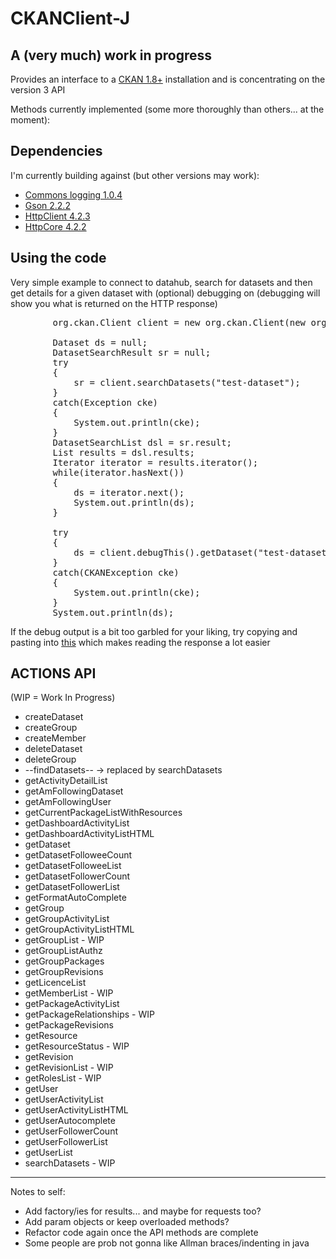 CKANClient-J
====

A (very much) work in progress
------------------------------

Provides an interface to a [CKAN 1.8+](http://ckan.org) installation and is concentrating on the version 3 API

Methods currently implemented (some more thoroughly than others... at the moment):

Dependencies
------------

I'm currently building against (but other versions may work):

* [Commons logging 1.0.4](http://archive.apache.org/dist/commons/logging/binaries/)
* [Gson 2.2.2](https://code.google.com/p/google-gson/downloads/list?can=1)
* [HttpClient 4.2.3](http://hc.apache.org/downloads.cgi)
* [HttpCore 4.2.2](http://hc.apache.org/downloads.cgi)

Using the code
--------------

Very simple example to connect to datahub, search for datasets and then get details for a given dataset with (optional) debugging on (debugging will show you what is returned on the HTTP response)

<pre>
        org.ckan.Client client = new org.ckan.Client(new org.ckan.Connection("http://datahub.io"),"YOUR_API_KEY");

        Dataset ds = null;
        DatasetSearchResult sr = null;
        try
        {
            sr = client.searchDatasets("test-dataset");
        }
        catch(Exception cke)
        {
            System.out.println(cke);
        }
        DatasetSearchList dsl = sr.result;
        List<Dataset> results = dsl.results;
        Iterator<Dataset> iterator = results.iterator();
        while(iterator.hasNext())
        {
            ds = iterator.next();
            System.out.println(ds);
        }

        try
        {
            ds = client.debugThis().getDataset("test-dataset");
        }
        catch(CKANException cke)
        {
            System.out.println(cke);
        }
        System.out.println(ds);
</pre>

If the debug output is a bit too garbled for your liking, try copying and pasting into [this](http://jsbeautifier.org/) which makes reading the response a lot easier

ACTIONS API
-----------

(WIP = Work In Progress)

* createDataset
* createGroup
* createMember
* deleteDataset
* deleteGroup
* --findDatasets-- -> replaced by searchDatasets
* getActivityDetailList
* getAmFollowingDataset
* getAmFollowingUser
* getCurrentPackageListWithResources
* getDashboardActivityList
* getDashboardActivityListHTML
* getDataset
* getDatasetFolloweeCount
* getDatasetFolloweeList
* getDatasetFollowerCount
* getDatasetFollowerList
* getFormatAutoComplete
* getGroup
* getGroupActivityList
* getGroupActivityListHTML
* getGroupList - WIP
* getGroupListAuthz
* getGroupPackages
* getGroupRevisions
* getLicenceList
* getMemberList - WIP
* getPackageActivityList
* getPackageRelationships - WIP
* getPackageRevisions
* getResource
* getResourceStatus - WIP
* getRevision
* getRevisionList - WIP
* getRolesList - WIP
* getUser
* getUserActivityList
* getUserActivityListHTML
* getUserAutocomplete
* getUserFollowerCount
* getUserFollowerList
* getUserList
* searchDatasets - WIP


-------

Notes to self:

* Add factory/ies for results... and maybe for requests too?
* Add param objects or keep overloaded methods?
* Refactor code again once the API methods are complete
* Some people are prob not gonna like Allman braces/indenting in java


